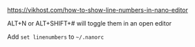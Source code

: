https://vikhost.com/how-to-show-line-numbers-in-nano-editor

ALT+N or ALT+SHIFT+# will toggle them in an open editor

Add `set linenumbers` to `~/.nanorc`

